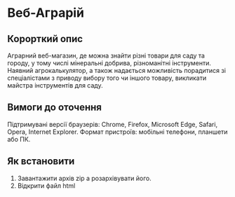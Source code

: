 # Веб-Аграрій
## Корорткий опис
Аграрний веб-магазин, де можна знайти різні товари для саду та городу, у тому числі мінеральні добрива, різноманітні інструменти. Наявний агрокалькулятор, а також надається можливість порадитися зі спеціалістами з приводу вибору того чи іншого товару, викликати майстра інструментів для саду.
## Вимоги до оточення
Підтримувані версії браузерів: Chrome, Firefox, Microsoft Edge, Safari, Opera, Internet Explorer.
Формат пристроїв: мобільні телефони, планшети або ПК.
## Як встановити
1. Завантажити архів zip а розархівувати його.
2. Відкрити файл html
##
